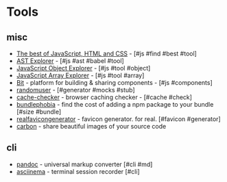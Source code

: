 # Tools

## misc

- [The best of JavaScript, HTML and CSS](https://bestof.js.org/) - [#js #find #best #tool]
- [AST Explorer](https://astexplorer.net/) - [#js #ast #babel #tool]
- [JavaScript Object Explorer](https://sdras.github.io/object-explorer/) - [#js #tool #object]
- [JavaScript Array Explorer](https://sdras.github.io/array-explorer/) - [#js #tool #array]
- [Bit](https://bitsrc.io/) - platform for building & sharing components - [#js #components]
- [randomuser](https://randomuser.me/) - [#generator #mocks #stub]
- [cache-checker](https://www.giftofspeed.com/cache-checker/) - browser caching checker - [#cache #check]
- [bundlephobia](https://bundlephobia.com/) - find the cost of adding a npm package to your bundle [#size #bundle]
- [realfavicongenerator](https://realfavicongenerator.net/) - favicon generator. for real. [#favicon #generator]
- [carbon](https://carbon.now.sh) - share beautiful images of your source code

## cli

- [pandoc](https://github.com/jgm/pandoc) - universal markup converter [#cli #md]
- [asciinema](https://github.com/asciinema/asciinema) - terminal session recorder [#cli]
